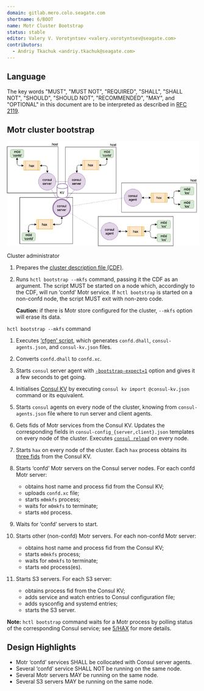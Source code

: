 ```yaml
---
domain: gitlab.mero.colo.seagate.com
shortname: 6/BOOT
name: Motr Cluster Bootstrap
status: stable
editor: Valery V. Vorotyntsev <valery.vorotyntsev@seagate.com>
contributors:
  - Andriy Tkachuk <andriy.tkachuk@seagate.com>
---
```


## Language

The key words "MUST", "MUST NOT", "REQUIRED", "SHALL", "SHALL NOT",
"SHOULD", "SHOULD NOT", "RECOMMENDED", "MAY", and "OPTIONAL" in this
document are to be interpreted as described in
[RFC 2119](https://tools.ietf.org/html/rfc2119).

## Motr cluster bootstrap

![hare_5nodes](hare_5nodes.png)

Cluster administrator

1. Prepares the
   [cluster description file (CDF)](rfc/3/README.md#cluster-description-file-cdf).

2. Runs `hctl bootstrap --mkfs` command, passing it the CDF as an argument.
   The script MUST be started on a node which, accordingly to the CDF,
   will run ‘confd’ Motr service.  If `hctl bootstrap` is started on a
   non-confd node, the script MUST exit with non-zero code.

   **Caution:** if there is Motr store configured for the cluster,
   `--mkfs` option will erase its data.

`hctl bootstrap --mkfs` command

1. Executes [‘cfgen’ script](rfc/3/README.md#cfgen), which generates
   `confd.dhall`, `consul-agents.json`, and `consul-kv.json` files.

2. Converts `confd.dhall` to `confd.xc`.

3. Starts `consul` server agent with
   [`-bootstrap-expect=1`](https://www.consul.io/docs/agent/options.html#_bootstrap_expect)
   option and gives it a few seconds to get going.

4. Initialises [Consul KV](rfc/4/README.md) by executing
   `consul kv import @consul-kv.json` command or its equivalent.

5. Starts `consul` agents on every node of the cluster, knowing from
   `consul-agents.json` file where to run server and client agents.

6. Gets fids of Motr services from the Consul KV.  Updates the
   corresponding fields in `consul-config_{server,client}.json`
   templates on every node of the cluster.  Executes
   [`consul reload`](https://www.consul.io/docs/commands/reload.html)
   on every node.

7. Starts `hax` on every node of the cluster.  Each `hax` process
   obtains its [three fids](#8) from the Consul KV.

8. Starts ‘confd’ Motr servers on the Consul server nodes.  For each
   confd Motr server:

   - obtains host name and process fid from the Consul KV;
   - uploads `confd.xc` file;
   - starts `m0mkfs` process;
   - waits for `m0mkfs` to terminate;
   - starts `m0d` process.

9. Waits for ‘confd’ servers to start.

10. Starts other (non-confd) Motr servers.  For each non-confd Motr server:

    - obtains host name and process fid from the Consul KV;
    - starts `m0mkfs` process;
    - waits for `m0mkfs` to terminate;
    - starts `m0d` process(es).

11. Starts S3 servers.  For each S3 server:

    - obtains process fid from the Consul KV;
    - adds service and watch entries to Consul configuration file;
    - adds sysconfig and systemd entries;
    - starts the S3 server.

**Note:** `hctl bootstrap` command waits for a Motr process by polling
status of the corresponding Consul service; see
[5/HAX](rfc/5/README.md#storing-process-status-in-consul-kv) for more
details.

## Design Highlights

* Motr ‘confd’ services SHALL be collocated with Consul server agents.
* Several ‘confd’ service SHALL NOT be running on the same node.
* Several Motr servers MAY be running on the same node.
* Several S3 servers MAY be running on the same node.
